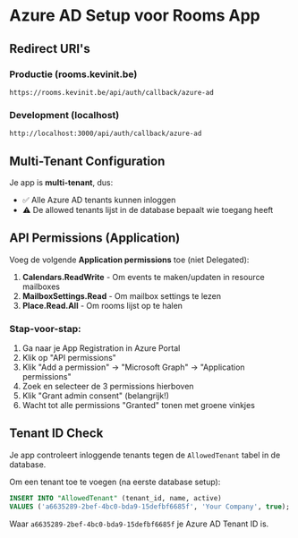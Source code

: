 # Azure AD Setup voor Rooms App

## Redirect URI's

### Productie (rooms.kevinit.be)
```
https://rooms.kevinit.be/api/auth/callback/azure-ad
```

### Development (localhost)
```
http://localhost:3000/api/auth/callback/azure-ad
```

## Multi-Tenant Configuration

Je app is **multi-tenant**, dus:
- ✅ Alle Azure AD tenants kunnen inloggen
- ⚠️ De allowed tenants lijst in de database bepaalt wie toegang heeft

## API Permissions (Application)

Voeg de volgende **Application permissions** toe (niet Delegated):

1. **Calendars.ReadWrite** - Om events te maken/updaten in resource mailboxes
2. **MailboxSettings.Read** - Om mailbox settings te lezen
3. **Place.Read.All** - Om rooms lijst op te halen

### Stap-voor-stap:
1. Ga naar je App Registration in Azure Portal
2. Klik op "API permissions"
3. Klik "Add a permission" → "Microsoft Graph" → "Application permissions"
4. Zoek en selecteer de 3 permissions hierboven
5. Klik "Grant admin consent" (belangrijk!)
6. Wacht tot alle permissions "Granted" tonen met groene vinkjes

## Tenant ID Check

Je app controleert inloggende tenants tegen de `AllowedTenant` tabel in de database.

Om een tenant toe te voegen (na eerste database setup):
```sql
INSERT INTO "AllowedTenant" (tenant_id, name, active) 
VALUES ('a6635289-2bef-4bc0-bda9-15defbf6685f', 'Your Company', true);
```

Waar `a6635289-2bef-4bc0-bda9-15defbf6685f` je Azure AD Tenant ID is.
